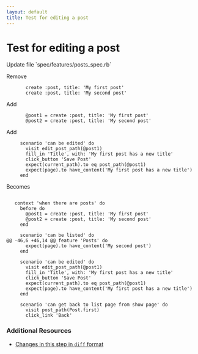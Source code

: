 ```yaml
---
layout: default
title: Test for editing a post
---
```


<h1 id="main">Test for editing a post</h1>
Update file `spec/features/posts_spec.rb`

Remove
<pre><code>       create :post, title: &#39;My first post&#39;
       create :post, title: &#39;My second post&#39;</code></pre>


Add
<pre><code>       @post1 = create :post, title: &#39;My first post&#39;
       @post2 = create :post, title: &#39;My second post&#39;</code></pre>


Add
<pre><code>     scenario &#39;can be edited&#39; do
       visit edit_post_path(@post1)
       fill_in &#39;Title&#39;, with: &#39;My first post has a new title&#39;
       click_button &#39;Save Post&#39;
       expect(current_path).to eq post_path(@post1)
       expect(page).to have_content(&#39;My first post has a new title&#39;)
     end</code></pre>


Becomes
<pre><code>&nbsp;
   context &#39;when there are posts&#39; do
     before do
       @post1 = create :post, title: &#39;My first post&#39;
       @post2 = create :post, title: &#39;My second post&#39;
     end
&nbsp;
     scenario &#39;can be listed&#39; do
@@ -46,6 +46,14 @@ feature &#39;Posts&#39; do
       expect(page).to have_content(&#39;My second post&#39;)
     end
&nbsp;
     scenario &#39;can be edited&#39; do
       visit edit_post_path(@post1)
       fill_in &#39;Title&#39;, with: &#39;My first post has a new title&#39;
       click_button &#39;Save Post&#39;
       expect(current_path).to eq post_path(@post1)
       expect(page).to have_content(&#39;My first post has a new title&#39;)
     end
&nbsp;
     scenario &#39;can get back to list page from show page&#39; do
       visit post_path(Post.first)
       click_link &#39;Back&#39;
</code></pre>



### Additional Resources

* [Changes in this step in `diff` format](https://github.com/software-academy/rails_getting_started_bdd/commit/41fc3537ec42ca1b0c27a39d26d8ce446ca0404d)

